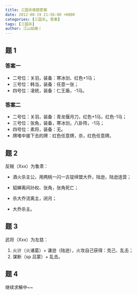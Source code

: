 ```yaml
---
title: 三国杀难题答案
date: 2012-08-19 21:56:00 +0800
categories: [三国杀, 答案]
tags: [三国杀]
author: 江山如画丨
---
```


## 题 1

### 答案一

- 二号位：关羽，装备：寒冰剑、红色+1马；
- 三号位：韩当，装备：任意一张；
- 四号位：凌统，装备：仁王盾，-1马。

### 答案二

- 二号位：关羽，装备：青龙偃月刀，红色+1马，红色-1马；
- 三号位：张角，装备，寒冰剑，八卦阵，-1马；
- 四号位：素将，装备：无。
- 牌堆中接下去的牌：红色任意牌，杀，红色任意牌。

## 题 2

反贼（Xxx）为鲁肃：

- 酒火杀主公，用两桃一闪一古锭缔盟大乔，陆逊，陆逊连营；

- 貂蝉离间孙权、张角，张角死亡；
- 杀大乔流离主，闭月；
- 大乔杀主。

## 题 3

武将（Xxx）为左慈：

1. 火计（火诸葛）+ 谦逊（陆逊），火攻自己获得：克己、乱击；
2. 谋断（sp 吕蒙）+ 乱击。

## 题 4

继续求解中~~